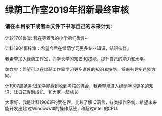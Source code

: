 # 绿荫工作室2019年招新最终审核

### 请在本目录下或者本文件下书写自己的未来计划:

计软1701鲁澳: 我在等着我的小学弟们发言~

计科1904郭梓津：希望今后在绿荫学习更多专业知识，结识伙伴。

我希望加入绿荫工作室，向学长学习知识
和技能，提升自己的能力和水平。

魏文睿：希望可以在绿荫工作室学习更多课外的知识和技能，将来有更多选择方向。

计1907周扬涛:很荣幸能得到收到考核的机会，我希望能进入绿荫学习更多的知识，让自己得到成长，和大家一起成长

大家好，我是计科1906班的贾在煜，比较了解
C语言，各类操作系统，希望未来能开发出超
过Windows10的操作系统，和超过intel
的CPU.
